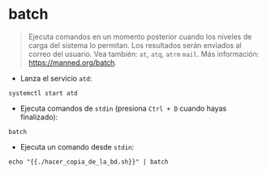 # batch

> Ejecuta comandos en un momento posterior cuando los niveles de carga del sistema lo permitan.
> Los resultados serán enviados al correo del usuario.
> Vea también: `at`, `atq`, `atrm` `mail`.
> Más información: <https://manned.org/batch>.

- Lanza el servicio `atd`:

`systemctl start atd`

- Ejecuta comandos de `stdin` (presiona `Ctrl + D` cuando hayas finalizado):

`batch`

- Ejecuta un comando desde `stdin`:

`echo "{{./hacer_copia_de_la_bd.sh}}" | batch`
